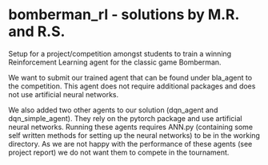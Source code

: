 # bomberman_rl - solutions by M.R. and R.S.
Setup for a project/competition amongst students to train a winning Reinforcement Learning agent for the classic game Bomberman.

We want to submit our trained agent that can be found under bla_agent to the competition. This agent does not require additional packages and does not use artificial neural networks.

We also added two other agents to our solution (dqn_agent and dqn_simple_agent). They rely on the pytorch package and use artificial neural networks. Running these agents requires ANN.py (containing some self written methods for setting up the neural networks) to be in the working directory. As we are not happy with the performance of these agents (see project report) we do not want them to compete in the tournament. 
